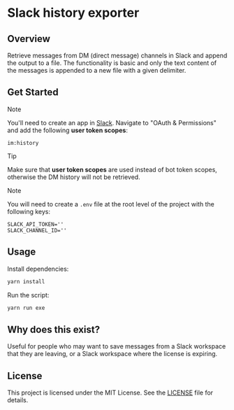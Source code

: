 # Slack history exporter

## Overview

Retrieve messages from DM (direct message) channels in Slack and append the output to a file. The functionality is basic and only the text content of the messages is appended to a new file with a given delimiter.

## Get Started

> [!NOTE]
> You'll need to create an app in [Slack](https://api.slack.com/apps).
> Navigate to "OAuth & Permissions" and add the following **user token scopes**:
> ```[[scopes]]
> im:history
> ```

> [!TIP]
> Make sure that **user token scopes** are used instead of bot token scopes, otherwise the DM history will not be retrieved.

> [!NOTE]
> You will need to create a `.env` file at the root level of the project with the following keys:
> ```[[env]]
> SLACK_API_TOKEN=''
> SLACK_CHANNEL_ID=''
> ```

## Usage

Install dependencies:

```bash
yarn install
```

Run the script:

```bash
yarn run exe
```

## Why does this exist?

Useful for people who may want to save messages from a Slack workspace that they are leaving, or a Slack workspace where the license is expiring.

## License

This project is licensed under the MIT License. See the [LICENSE](LICENSE) file for details.

